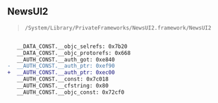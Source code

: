 ## NewsUI2

> `/System/Library/PrivateFrameworks/NewsUI2.framework/NewsUI2`

```diff

   __DATA_CONST.__objc_selrefs: 0x7b20
   __DATA_CONST.__objc_protorefs: 0x668
   __AUTH_CONST.__auth_got: 0xe840
-  __AUTH_CONST.__auth_ptr: 0xef90
+  __AUTH_CONST.__auth_ptr: 0xec00
   __AUTH_CONST.__const: 0x7c018
   __AUTH_CONST.__cfstring: 0x80
   __AUTH_CONST.__objc_const: 0x72cf0

```
